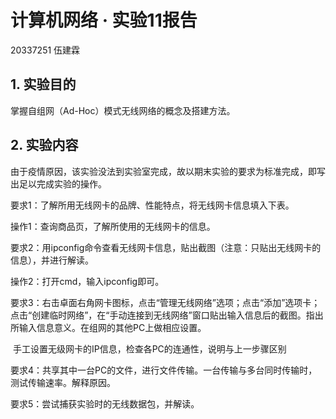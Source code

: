 # 计算机网络 · 实验11报告

20337251 伍建霖

## 1. 实验目的

掌握自组网（Ad-Hoc）模式无线网络的概念及搭建方法。

## 2. 实验内容

由于疫情原因，该实验没法到实验室完成，故以期末实验的要求为标准完成，即写出足以完成实验的操作。

要求1：了解所用无线网卡的品牌、性能特点，将无线网卡信息填入下表。

操作1：查询商品页，了解所使用的无线网卡的信息。



要求2：用ipconfig命令查看无线网卡信息，贴出截图（注意：只贴出无线网卡的信息），并进行解读。

操作2：打开cmd，输入ipconfig即可。



要求3：右击卓面右角网卡图标，点击“管理无线网络”选项；点击“添加”选项卡；点击“创建临时网络”，在“手动连接到无线网络”窗口贴出输入信息后的截图。指出所输入信息意义。在组网的其他PC上做相应设置。

​	手工设置无级网卡的IP信息，检查各PC的连通性，说明与上一步骤区别

要求4：共享其中一台PC的文件，进行文件传输。一台传输与多台同时传输时，测试传输速率。解释原因。

要求5：尝试捕获实验时的无线数据包，并解读。
